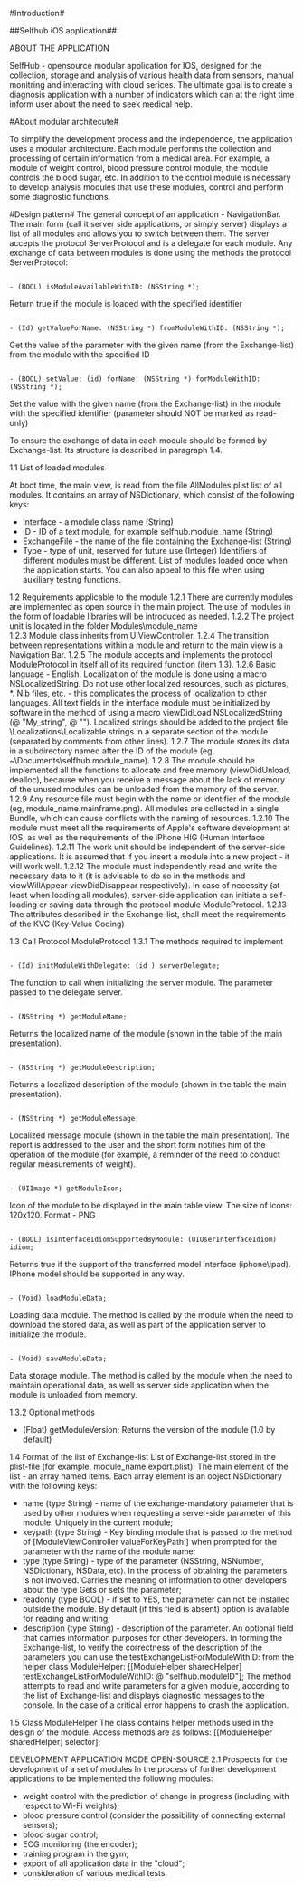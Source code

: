 #Introduction#

##Selfhub iOS application##

ABOUT THE APPLICATION

SelfHub - opensource modular application for IOS, designed for the collection, storage and analysis of various health data from sensors, manual monitring and interacting with cloud serices. The ultimate goal is to create a diagnosis application with a number of indicators which can at the right time inform user about the need to seek medical help. 


#About modular architecute#

To simplify the development process and the independence, the application uses a modular architecture. Each module performs the collection and processing of certain information from a medical area. For example, a module of weight control, blood pressure control module, the module controls the blood sugar, etc. In addition to the control module is necessary to develop analysis modules that use these modules, control and perform some diagnostic functions.

#Design pattern#
The general concept of an application - NavigationBar. The main form (call it server side applications, or simply server) displays a list of all modules and allows you to switch between them. The server accepts the protocol ServerProtocol and is a delegate for each module. Any exchange of data between modules is done using the methods the protocol ServerProtocol:

<code>
- (BOOL) isModuleAvailableWithID: (NSString *);
</code>

Return true if the module is loaded with the specified identifier

<code>
- (Id) getValueForName: (NSString *) fromModuleWithID: (NSString *);
</code>

Get the value of the parameter with the given name (from the Exchange-list) from the module with the specified ID

<code>
- (BOOL) setValue: (id) forName: (NSString *) forModuleWithID: (NSString *);
</code>


Set the value with the given name (from the Exchange-list) in the module with the specified identifier (parameter should NOT be marked as read-only)

To ensure the exchange of data in each module should be formed by Exchange-list. Its structure is described in paragraph 1.4.

1.1 List of loaded modules

At boot time, the main view, is read from the file AllModules.plist list of all modules. It contains an array of NSDictionary, which consist of the following keys:
* Interface - a module class name (String)
* ID - ID of a text module, for example selfhub.module_name (String)
* ExchangeFile - the name of the file containing the Exchange-list (String)
* Type - type of unit, reserved for future use (Integer)
Identifiers of different modules must be different. List of modules loaded once when the application starts. You can also appeal to this file when using auxiliary testing functions.

1.2 Requirements applicable to the module
1.2.1 There are currently modules are implemented as open source in the main project. The use of modules in the form of loadable libraries will be introduced as needed.
1.2.2 The project unit is located in the folder Modules\module_name\
1.2.3 Module class inherits from UIViewController.
1.2.4 The transition between representations within a module and return to the main view is a Navigation Bar.
1.2.5 The module accepts and implements the protocol ModuleProtocol in itself all of its required function (item 1.3).
1.2.6 Basic language - English. Localization of the module is done using a macro NSLocalizedString. Do not use other localized resources, such as pictures, *. Nib files, etc. - this complicates the process of localization to other languages. All text fields in the interface module must be initialized by software in the method of using a macro viewDidLoad NSLocalizedString (@ "My_string", @ ""). Localized strings should be added to the project file \Localizations\Localizable.strings in a separate section of the module (separated by comments from other lines).
1.2.7 The module stores its data in a subdirectory named after the ID of the module (eg, ~\Documents\selfhub.module_name\).
1.2.8 The module should be implemented all the functions to allocate and free memory (viewDidUnload, dealloc), because when you receive a message about the lack of memory of the unused modules can be unloaded from the memory of the server.
1.2.9 Any resource file must begin with the name or identifier of the module (eg, module_name.mainframe.png). All modules are collected in a single Bundle, which can cause conflicts with the naming of resources.
1.2.10 The module must meet all the requirements of Apple's software development at IOS, as well as the requirements of the iPhone HIG (Human Interface Guidelines).
1.2.11 The work unit should be independent of the server-side applications. It is assumed that if you insert a module into a new project - it will work well.
1.2.12 The module must independently read and write the necessary data to it (it is advisable to do so in the methods and viewWillAppear viewDidDisappear respectively). In case of necessity (at least when loading all modules), server-side application can initiate a self-loading or saving data through the protocol module ModuleProtocol.
1.2.13 The attributes described in the Exchange-list, shall meet the requirements of the KVC (Key-Value Coding)

1.3 Call Protocol ModuleProtocol
1.3.1 The methods required to implement

<code>
- (Id) initModuleWithDelegate: (id <ServerProtocol>) serverDelegate;
</code>

The function to call when initializing the server module. The parameter passed to the delegate server.

<code>
- (NSString *) getModuleName;
</code>
	
Returns the localized name of the module (shown in the table of the main presentation).

<code>
- (NSString *) getModuleDescription;
</code>

Returns a localized description of the module (shown in the table the main presentation).

<code>
- (NSString *) getModuleMessage;
</code>

Localized message module (shown in the table the main presentation). The report is addressed to the user and the short form notifies him of the operation of the module (for example, a reminder of the need to conduct regular measurements of weight).

<code>
- (UIImage *) getModuleIcon;
</code>


Icon of the module to be displayed in the main table view. The size of icons: 120x120. Format - PNG

<code>
- (BOOL) isInterfaceIdiomSupportedByModule: (UIUserInterfaceIdiom) idiom;
</code>

Returns true if the support of the transferred model interface (iphone\ipad). IPhone model should be supported in any way.

<code>
- (Void) loadModuleData;
</code>

Loading data module. The method is called by the module when the need to download the stored data, as well as part of the application server to initialize the module.

<code>
- (Void) saveModuleData;
</code>

Data storage module. The method is called by the module when the need to maintain operational data, as well as server side application when the module is unloaded from memory.

1.3.2 Optional methods
- (Float) getModuleVersion;
Returns the version of the module (1.0 by default)

1.4 Format of the list of Exchange-list
List of Exchange-list stored in the plist-file (for example, module_name.export.plist). The main element of the list - an array named items. Each array element is an object NSDictionary with the following keys:
* name (type String) - name of the exchange-mandatory parameter that is used by other modules when requesting a server-side parameter of this module. Uniquely in the current module;
* keypath (type String) - Key binding module that is passed to the method of [ModuleViewController valueForKeyPath:] when prompted for the parameter with the name of the module name;
* type (type String) - type of the parameter (NSString, NSNumber, NSDictionary, NSData, etc). In the process of obtaining the parameters is not involved. Carries the meaning of information to other developers about the type Gets or sets the parameter;
* readonly (type BOOL) - if set to YES, the parameter can not be installed outside the module. By default (if this field is absent) option is available for reading and writing;
* description (type String) - description of the parameter. An optional field that carries information purposes for other developers.
In forming the Exchange-list, to verify the correctness of the description of the parameters you can use the testExchangeListForModuleWithID: from the helper class ModuleHelper:
[[ModuleHelper sharedHelper] testExchangeListForModuleWithID: @ "selfhub.moduleID"];
The method attempts to read and write parameters for a given module, according to the list of Exchange-list and displays diagnostic messages to the console. In the case of a critical error happens to crash the application.

1.5 Class ModuleHelper
The class contains helper methods used in the design of the module. Access methods are as follows:
[[ModuleHelper sharedHelper] selector];

DEVELOPMENT APPLICATION MODE OPEN-SOURCE
2.1 Prospects for the development of a set of modules
In the process of further development applications to be implemented the following modules:
* weight control with the prediction of change in progress (including with respect to Wi-Fi weights);
* blood pressure control (consider the possibility of connecting external sensors);
* blood sugar control;
* ECG monitoring (the encoder);
* training program in the gym;
* export of all application data in the "cloud";
* consideration of various medical tests.
